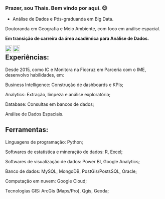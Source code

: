 ### Prazer, sou Thais. Bem vindo por aqui. 😊

- Análise de Dados e Pós-graduanda em Big Data.

Doutoranda em Geografia e Meio Ambiente, com foco em análise espacial.

**Em transição de carreira da área acadêmica para Análise de Dados.**


<a target="_blank" href="https://www.linkedin.com/in/thaisgulias/">
  <img align="left" alt="LinkdeIN" width="22px" src="https://cdn.jsdelivr.net/npm/simple-icons@v3/icons/linkedin.svg" />
</a>
<a target="_blank" href="mailto:guliasthais@gmail.com">
  <img align="left" alt="Gmail" width="22px" src="https://cdn.jsdelivr.net/npm/simple-icons@v3/icons/gmail.svg" />
</a>

#


## Experiências:

Desde 2015, como IC e Monitora na Fiocruz em Parceria com o IME, desenvolvo habilidades, em:

Business Intelligence: Construção de dashboards e KPIs;

Analytics: Extração, limpeza e análise exploratória;

Database: Consultas em bancos de dados;

Análise de Dados Espaciais.

## Ferramentas:

Linguagens de programação: Python;

Softwares de estatística e mineração de dados: R, Excel;

Softwares de visualização de dados: Power BI, Google Analytics;

Banco de dados: MySQL, MongoDB, PostGis/PostsSQL, Oracle;

Computação em nuvem: Google Cloud;

Tecnologias GIS: ArcGis (Maps/Pro), Qgis, Geoda;


